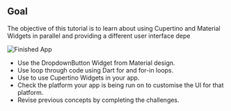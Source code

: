

##  Goal

The objective of this tutorial is to learn about using Cupertino and Material Widgets in parallel and providing a different user interface depe

![Finished App](https://github.com/londonappbrewery/Images/blob/master/bitcoin-flutter-demo.gif)



- Use the DropdownButton Widget from Material design.
- Use loop through code using Dart for and for-in loops.
- Use to use Cupertino Widgets in your app.
- Check the platform your app is being run on to customise the UI for that platform.
- Revise previous concepts by completing the challenges.
